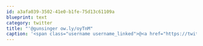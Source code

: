 ```yaml
---
id: a3afa039-3502-41e0-b1fe-75d13c61109a
blueprint: text
category: twitter
title: "'@gunsinger ow.ly/oyTnM"
caption: '<span class="username username_linked">@<a href="https://twitter.com/gunsinger" title="Cynthia Gunsinger">gunsinger</a></span> <a href="http://ow.ly/oyTnM" title="http://ow.ly/oyTnM" class="link link_untco">ow.ly/oyTnM</a>'
---
```

